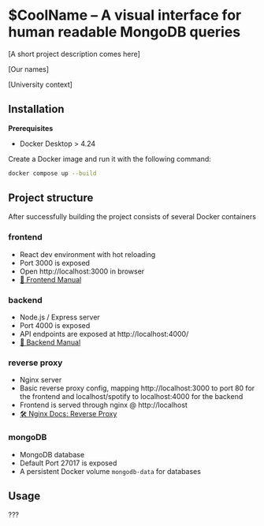 # $CoolName – A visual interface for human readable MongoDB queries

[A short project description comes here]

[Our names]

[University context]

## Installation

**Prerequisites**

- Docker Desktop > 4.24

Create a Docker image and run it with the following command:

```bash
docker compose up --build
```

## Project structure

After successfully building the project consists of several Docker containers

### frontend

- React dev environment with hot reloading
- Port 3000 is exposed
- Open http://localhost:3000 in browser
- [📘 Frontend Manual](./frontend/README.md)

### backend

- Node.js / Express server
- Port 4000 is exposed
- API endpoints are exposed at http://localhost:4000/
- [📘 Backend Manual](./backend/README.md)

### reverse proxy

- Nginx server
- Basic reverse proxy config, mapping http://localhost:3000 to port 80 for the frontend and localhost/spotify to localhost:4000 for the backend
- Frontend is served through nginx @ http://localhost
- [🛠️ Nginx Docs: Reverse Proxy](https://docs.nginx.com/nginx/admin-guide/web-server/reverse-proxy/)

### mongoDB

- MongoDB database
- Default Port 27017 is exposed
- A persistent Docker volume `mongodb-data` for databases

## Usage

???
